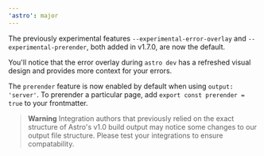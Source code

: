 ```yaml
---
'astro': major
---
```


The previously experimental features `--experimental-error-overlay` and `--experimental-prerender`, both added in v1.7.0, are now the default.

You'll notice that the error overlay during `astro dev` has a refreshed visual design and provides more context for your errors.

The `prerender` feature is now enabled by default when using `output: 'server'`. To prerender a particular page, add `export const prerender = true` to your frontmatter.

> **Warning**
> Integration authors that previously relied on the exact structure of Astro's v1.0 build output may notice some changes to our output file structure. Please test your integrations to ensure compatability.
